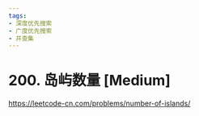 ```yaml
---
tags:
- 深度优先搜索
- 广度优先搜索
- 并查集
---
```


# 200. 岛屿数量 [Medium]

<https://leetcode-cn.com/problems/number-of-islands/>
